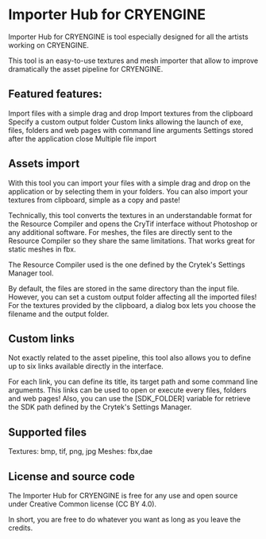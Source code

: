 Importer Hub for CRYENGINE
==========================

Importer Hub for CRYENGINE is tool especially designed for all the artists working on CRYENGINE.

This tool is an easy-to-use textures and mesh importer that allow to improve dramatically the asset pipeline for CRYENGINE.

Featured features:
-
Import files with a simple drag and drop
Import textures from the clipboard
Specify a custom output folder
Custom links allowing the launch of exe, files, folders and web pages with command line arguments
Settings stored after the application close
Multiple file import

Assets import
-
With this tool you can import your files with a simple drag and drop on the application or by selecting them in your folders.
You can also import your textures from clipboard, simple as a copy and paste!

Technically, this tool converts the textures in an understandable format for the Resource Compiler and opens the CryTif interface without Photoshop or any additional software.
For meshes, the files are directly sent to the Resource Compiler so they share the same limitations. That works great for static meshes in fbx.

The Resource Compiler used is the one defined by the Crytek's Settings Manager tool.

By default, the files are stored in the same directory than the input file. However, you can set a custom output folder affecting all the imported files!
For the textures provided by the clipboard, a dialog box lets you choose the filename and the output folder.

Custom links
-
Not exactly related to the asset pipeline, this tool also allows you to define up to six links available directly in the interface.

For each link, you can define its title, its target path and some command line arguments.
This links can be used to open or execute every files, folders and web pages!
Also, you can use the [SDK_FOLDER] variable for retrieve the SDK path defined by the Crytek's Settings Manager.

Supported files
-
Textures: bmp, tif, png, jpg
Meshes: fbx,dae

License and source code
-
The Importer Hub for CRYENGINE is free for any use and open source under Creative Common license (CC BY 4.0).

In short, you are free to do whatever you want as long as you leave the credits.
